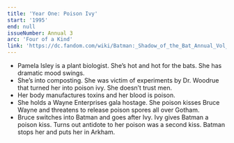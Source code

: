 ```yaml
---
title: 'Year One: Poison Ivy'
start: '1995'
end: null
issueNumber: Annual 3
arc: 'Four of a Kind'
link: 'https://dc.fandom.com/wiki/Batman:_Shadow_of_the_Bat_Annual_Vol_1_3'
---
```


- Pamela Isley is a plant biologist. She’s hot and hot for the bats. She has dramatic mood swings.
- She’s into composting. She was victim of experiments by Dr. Woodrue that turned her into poison ivy. She doesn’t trust men.
- Her body manufactures toxins and her blood is poison.
- She holds a Wayne Enterprises gala hostage. She poison kisses Bruce Wayne and threatens to release poison spores all over Gotham.
- Bruce switches into Batman and goes after Ivy. Ivy gives Batman a poison kiss. Turns out antidote to her poison was a second kiss. Batman stops her and puts her in Arkham.
